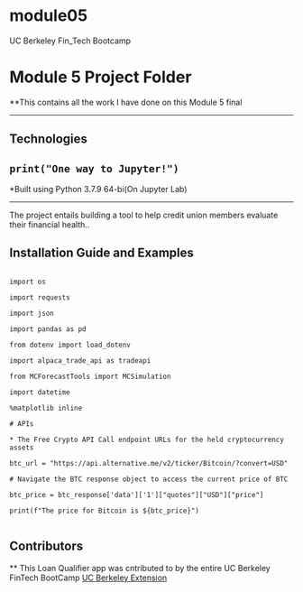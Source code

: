 # module05
UC Berkeley Fin_Tech Bootcamp

# Module 5 Project Folder

**This contains all the work I have done on this Module 5 final

---

## Technologies 
`print("One way to Jupyter!")`
---
*Built using Python 3.7.9 64-bi(On Jupyter Lab)


---

The project entails building a tool to help credit union members evaluate their financial health..


## Installation Guide and Examples

```

import os

import requests

import json

import pandas as pd

from dotenv import load_dotenv

import alpaca_trade_api as tradeapi

from MCForecastTools import MCSimulation

import datetime

%matplotlib inline

# APIs

* The Free Crypto API Call endpoint URLs for the held cryptocurrency assets

btc_url = "https://api.alternative.me/v2/ticker/Bitcoin/?convert=USD"

# Navigate the BTC response object to access the current price of BTC

btc_price = btc_response['data']['1']["quotes"]["USD"]["price"]

print(f"The price for Bitcoin is ${btc_price}")


```


## Contributors

** This Loan Qualifier app was cntributed to by the entire UC Berkeley FinTech BootCamp 
[UC Berkeley Extension](https://bootcamp.berkeley.edu/fintech/)


